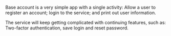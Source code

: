 Base account is a very simple app with a single activity: Allow a user to register an account; login to the service; and print out user information.

The service will keep getting complicated with continuing features, such as: Two-factor authentication, save login and reset password.
